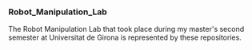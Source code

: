 ### Robot_Manipulation_Lab
The Robot Manipulation Lab that took place during my master's second semester at Universitat de Girona is represented by these repositories.
